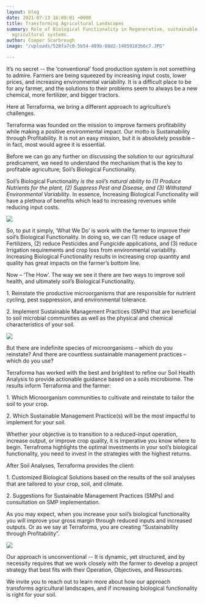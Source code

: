 ```yaml
---
layout: blog
date: 2021-07-13 16:09:01 +0000
title: Transforming Agricultural Landscapes
summary: Role of Biological Functionality in Regenerative, sustainable, and conventional
  agricultural systems.
author: Cooper Scarbrough
image: "/uploads/528fa7c0-5b54-489b-88d2-14059183b6c7.JPG"

---
```

It’s no secret -- the ‘conventional’ food production system is not something to admire. Farmers are being squeezed by increasing input costs, lower prices, and increasing environmental variability. It is a difficult place to be for any farmer, and the solutions to their problems seem to always be a new chemical, more fertilizer, and bigger tractors.

Here at Terraforma, we bring a different approach to agriculture’s challenges.

Terraforma was founded on the mission to improve farmers profitability while making a positive environmental impact. Our motto is Sustainability through Profitability. It is not an easy mission, but it is absolutely possible – in fact, most would agree it is essential.

Before we can go any further on discussing the solution to our agricultural predicament, we need to understand the mechanism that is the key to profitable agriculture; Soil’s Biological Functionality. 

Soil’s Biological Functionality _is the soil’s natural ability to (1) Produce Nutrients for the plant, (2) Suppress Pest and Disease, and (3) Withstand Environmental Variability_. In essence, Increasing Biological Functionality will have a plethora of benefits which lead to increasing revenues while reducing input costs.

![](/uploads/image-1.PNG)

So, to put it simply, ‘What We Do’ is work with the farmer to improve their soil’s Biological Functionality. In doing so, we can (1) reduce usage of Fertilizers, (2) reduce Pesticides and Fungicide applications, and (3) reduce Irrigation requirements and crop loss from environmental variability. Increasing Biological Functionality results in increasing crop quantity and quality has great impacts on the farmer’s bottom line.

Now – ‘The How’. The way we see it there are two ways to improve soil health, and ultimately soil’s Biological Functionality.

1\. Reinstate the productive microorganisms that are responsible for nutrient cycling, pest suppression, and environmental tolerance.

2\. Implement Sustainable Management Practices (SMPs) that are beneficial to soil microbial communities as well as the physical and chemical characteristics of your soil.

![](/uploads/image-2.png)

But there are indefinite species of microorganisms – which do you reinstate? And there are countless sustainable management practices – which do you use?

Terraforma has worked with the best and brightest to refine our Soil Health Analysis to provide actionable guidance based on a soils microbiome. The results inform Terraforma and the farmer:

1\. Which Microorganism communities to cultivate and reinstate to tailor the soil to your crop.

2\. Which Sustainable Management Practice(s) will be the most impactful to implement for your soil.

Whether your objective is to transition to a reduced-input operation, increase output, or improve crop quality, it is imperative you know where to begin. Terrafroma highlights the optimal investments in your soil’s biological functionality, you need to invest in the strategies with the highest returns.

After Soil Analyses, Terraforma provides the client:

1\. Customized Biological Solutions based on the results of the soil analyses that are tailored to your crop, soil, and climate.

2\. Suggestions for Sustainable Management Practices (SMPs) and consultation on SMP implementation.

As you may expect, when you increase your soil’s biological functionality you will improve your gross margin through reduced inputs and increased outputs. Or as we say at Terraforma, you are creating “Sustainability through Profitability”.

![](/uploads/image-3.PNG)

Our approach is unconventional -- It is dynamic, yet structured, and by necessity requires that we work closely with the farmer to develop a project strategy that best fits with their Operation, Objectives, and Resources.

We invite you to reach out to learn more about how our approach transforms agricultural landscapes, and if increasing biological functionality is right for your soil.